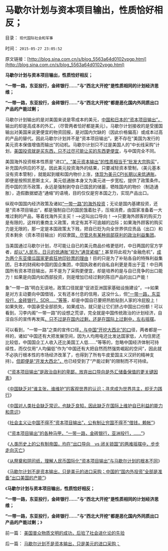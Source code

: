 # 马歇尔计划与资本项目输出，性质恰好相反；

目录： `现代国际社会和军事` 

时间： `2015-05-27 23:05:52` 

原文链接：[http://blog.sina.com.cn/s/blog_5563a64d0102vpgp.html](http://blog.sina.com.cn/s/blog_5563a64d0102vpgp.html)

**马歇尔计划与资本项目输出，性质恰好相反；**

**“一带一路，东亚投行，金砖银行……”与“西北大开挖”是性质相同的计划经济思维；**

**“一带一路，东亚投行，金砖银行……”与“西北大开挖”都是恶化国内外同质出口产品的产能过剩；**



马歇尔计划输出的是对美国来说是零成本的美元，[中国和日本的“资本项目输出”，](../../../2015/5/24/从横财救国到“资本项目输出”，其中的癌灶，症状，打摆子.md)输出的却是高成本的外汇，（尽管两者恰好都是美元）。马歇尔计划接收的是受援国输出对美国来说更便宜的物资回报，是对国内欠缺的（因此价格偏高）或成本过高的产品的替代。因此马歇尔计划并不是“资本项目输出”，更不存在“美国为发行的美元资本保值增值而输出”的动机。马歇尔计划只不过是美国人的“中长线采购”计划，[美国投资就是买东西，只不过尽可能让买的东西更便宜](../../../2014/11/21/从美国凯恩斯主义的宣传，观察美国特殊利益集团的左倾和自利.md)，与中国完全不同。

美国海外投资根本性质是“进口[”，“美元资本输出”的性质相当于“批发大宗购买](../../../2014/11/11/二战后的雅尔塔景气，局限性和经济增长边际.md)”，补充国内供应的不足。因此美元投资海外的结果，只要减轻资本管制，（美元基本没有资本管制），就能起到缓和国内物价上涨，[体现为美元CPI长期以来低通胀](../../../2014/11/28/为什么只有美元凯恩斯主义成功，只有美国反周期调控成功？.md)。即便是按照凯恩斯主义，美元低通胀本身又为美元进一步宽松，提供了政策条件。而中国的货币政策，永远是强制剥夺自已国民的储蓄，牺牲国内的物价（制造通胀），造假数据塑造“通缩”的语境，目的仅仅是穷本国之力，实现产品出口。

纵观中国国内经济政策及诸如[“一带一路”的海外投资](../../../2015/5/17/任何手段寻求“外汇储备保值”都是多余的，效果是徒劳的.md)；无论是国内基建投资，还是“资本项目输出”，都是强制自已的国民饿着肚子，压缩消费，由国家准备着一大堆过剩的产品，等着找海外买主买！——>这叫出口导向！——>只要海外顾客的购买力是有限的，这样的重商主义政策，肯定有其不可逾越的边际；如果海外顾客的购买力是无限的，那一定是本国政策太下贱，把自已贬为向全世界供应贡品（出口）和资本剩余（资本项目输出）的奴隶国[，尽管总有某种局部获利的政治利益集团](../../../2012/6/22/所谓“人民币国际化”的买办利益集团.md)。

当美国通过马歇尔计划，尽可能让自已的美元商品价格更低时，中日两国的官方学者，[却以“人民币，日元的低通胀”视为“通货紧缩”！](../../../2011/6/5/费雪“经济学”和基督教低利率道德情结.md)甚至将此视为“金融危机”，[成为两个东亚傻瓜国家更疯狂地印钞票的理由](../../../2010/5/15/乱世和血性和东亚傻逼大赛史.md)！目的只是为了补贴各自的特殊利益集团，日本的财阀和中国的国企集团，中国执政者的自私自利更是青出于蓝！中日两国所有资本项目输出，并不是为了采购更便宜，却是培养的是与自已竞争的出口能力！如果是向国内如西部投资，则是增加已经过剩的陈旧产品的出口产能！

象“一带一路”明白无误地，政策口径就是“促进亚洲国家基础设施建设”，——>如果是对方主动要向中国借钱，又有还本付息的信用，这没什么，但[“一带一路，东亚投行，金砖银行，SDR……”等等](../../../2015/5/23/“资本项目输出”的各种马甲，“一带一路，金砖银行，亚洲投行，……”；.md)，却是中国自已要把热脸贴到人家的冷屁股上！如果失败，中国承受全部损失，如果成功，就只是让它们挤占中国出口份额！可以看到，习李内阁“一带一路”的设想之荒谬，完全就是中国传统政治的计划经济，自淫自乐的宣传再发挥[。只不过是在国内过剩，还是在国际上过剩中，左右摇摆](../../../2011/5/1/生产力不是财富，产能过剩是巨大浪费.md)。

可以看到，“一带一路”之类的宣传口径[，与中国“开挖大西北”的口](../../../2013/2/7/经济不可能被拉动增长，扶贫不可能有效.md)径，两者都是一样的，诸如“中国还有大把发展空间，因为人均用电还比发达国家低，人均住房还比较低，中国国企工人收入还比美国工人低……”等等的，忽略中国经济体制可持续性，而仅仅用“人均偏低”作为“中国还有大把自然而然强势崛起的空间”，因此就不必执行根本性的市场经济改革了，也得到了所有牛皮爱国主义汉奸的精神支持）。[但即便是“开发大西北”，](../../../2013/1/17/“农民工，及人民币升值与否”的哲学谜底.md)也已经受到了“产能过剩”的限制而不可持续。

《[“资本项目输出”是政治自利的卑鄙，放弃出口导向是外汇储备保值的更关键因素](../../../2015/5/17/任何手段寻求“外汇储备保值”都是多余的，效果是徒劳的.md)》

《[中国缺乏对“谁主张，谁维护”的客观世界的认识；寻求成为世界共主，却无力践行](../../../2015/5/20/中国对人类社会缺乏了解，“资本项目输出”注定血本无归.md)》

《[中国对人类社会缺乏常识，也缺乏良知，因此缺乏在国际上维护自已利益的能力和意识](../../../2015/5/21/世界穷鬼国家的低信用，不是道德不好，是公有制传统效益总是太差；.md)》

《[社会主义让中国不得不“资本项目输出”，公有制让穷国不得不“借钱，赖帐”](../../../2015/5/23/通往奴役之路的国际互动，资本项目输出vs借债赖帐.md)》

《[“资本项目输出”的各种马甲，“一带一路，金砖银行，亚洲投行，……”](../../../2015/5/23/“资本项目输出”的各种马甲，“一带一路，金砖银行，亚洲投行，……”；.md)》

《[人类历史上的公有制帝国，均在“出口导向　vs
闭关锁国”的两难摇摆中，步步走向灭亡](../../../2015/5/24/从横财救国到“资本项目输出”，其中的癌灶，症状，打摆子.md)》

《[从祭奠和阴司纸，理解人民币国际化“资本项目输出”与马歇尔计划的根本不同](../../../2015/5/25/人民币国际化“资本项目输出”与马歇尔计划的根本不同.md)》

《[马歇尔计划不是资本输出，只是美元的进口采购；中国的“国内外投资”全部是准备“出口美国的产能”](../../../2015/5/26/马歇尔计划不是资本输出，只是美元的进口采购；.md)》

《**马歇尔计划与资本项目输出，性质恰好相反；**

**“一带一路，东亚投行，金砖银行……”与“西北大开挖”是性质相同的计划经济思维；**

**“一带一路，东亚投行，金砖银行……”与“西北大开挖”都是恶化国内外同质出口产品的产能过剩；**》

前一篇： [美国普众物质文明的成功，后验了社会进化论的先验](../../../2015/5/28/美国普众物质文明的成功，后验了社会进化论的先验.md)

后一篇： [马歇尔计划不是资本输出，只是美元的进口采购；](../../../2015/5/26/马歇尔计划不是资本输出，只是美元的进口采购；.md)

